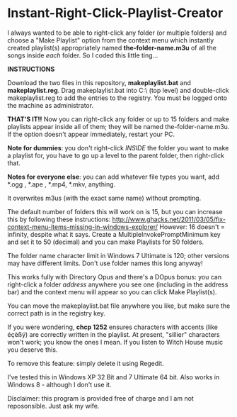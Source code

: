 # Instant-Right-Click-Playlist-Creator

I always wanted to be able to right-click any folder (or multiple folders) and choose a "Make Playlist" option from the context menu which instantly created playlist(s) appropriately named **the-folder-name.m3u** of all the songs inside *each* folder. So I coded this little ting...

**INSTRUCTIONS**

Download the two files in this repository, **makeplaylist.bat** and **makeplaylist.reg**. Drag makeplaylist.bat into C:\ (top level) and double-click makeplaylist.reg to add the entries to the registry. You must be logged onto the machine as administrator.

**THAT'S IT!!** Now you can right-click any folder or up to 15 folders and make playlists appear inside all of them; they will be named the-folder-name.m3u. If the option doesn't appear immediately, restart your PC.

**Note for dummies**: you don't right-click *INSIDE* the folder you want to make a playlist for, you have to go up a level to the parent folder, then right-click that.

**Notes for everyone else**: you can add whatever file types you want, add *.ogg , *.ape , *.mp4, *.mkv, anything.

It overwrites m3us (with the exact same name) without prompting.

The default number of folders this will work on is 15, but you can increase this by following these instructions:
http://www.ghacks.net/2011/03/05/fix-context-menu-items-missing-in-windows-explorer/ 
However: 16 doesn't = infinity, despite what it says. Create a MultipleInvokePromptMinimum key and set it to 50 (decimal) and you can make Playlists for 50 folders.

The folder name character limit in Windows 7 Ultimate is 120; other versions  may have different limits. Don't use folder names this long anyway!

This works fully with Directory Opus and there's a DOpus bonus: you can right-click a folder *address* anywhere you see one (including in the address bar) and the context menu will appear so you can click Make Playlist(s).

You can move the makeplaylist.bat file anywhere you like, but make sure the correct path is in the registry key.

If you were wondering, **chcp 1252** ensures characters with accents (like éçèßý) are correctly written in the playlist. At present, "sillier" characters won't work; you know the ones I mean. If you listen to Witch House music you deserve this.

To remove this feature: simply delete it using Regedit.

I've tested this in Windows XP 32 Bit and 7 Ultimate 64 bit. Also works in Windows 8 - although I don't use it.

Disclaimer: this program is provided free of charge and I am not reposonsible. Just ask my wife.
